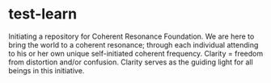 # test-learn
Initiating a repository for Coherent Resonance Foundation.
We are here to bring the world to a coherent resonance; through each individual attending to his or her own unique self-initiated coherent frequency. Clarity = freedom from distortion and/or confusion. Clarity serves as the guiding light for all beings in this initiative. 
